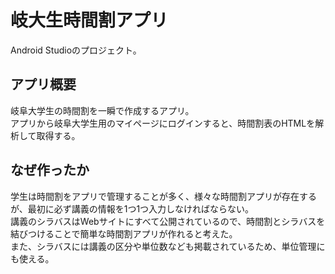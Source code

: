 # 岐大生時間割アプリ
Android Studioのプロジェクト。

## アプリ概要
岐阜大学生の時間割を一瞬で作成するアプリ。<br>
アプリから岐阜大学生用のマイページにログインすると、時間割表のHTMLを解析して取得する。

## なぜ作ったか
学生は時間割をアプリで管理することが多く、様々な時間割アプリが存在するが、最初に必ず講義の情報を1つ1つ入力しなければならない。<br>
講義のシラバスはWebサイトにすべて公開されているので、時間割とシラバスを結びつけることで簡単な時間割アプリが作れると考えた。<br>
また、シラバスには講義の区分や単位数なども掲載されているため、単位管理にも使える。

